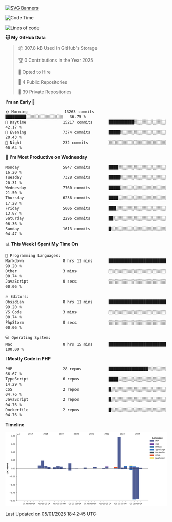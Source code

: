 [![SVG Banners](https://svg-banners.vercel.app/api?type=glitch&text1=Gere_Lajos%F0%9F%92%BB&width=800&height=400)](https://github.com/Akshay090/svg-banners)

<!--START_SECTION:waka-->
![Code Time](http://img.shields.io/badge/Code%20Time-2%2C051%20hrs%2035%20mins-blue)

![Lines of code](https://img.shields.io/badge/From%20Hello%20World%20I%27ve%20Written-21.9%20million%20lines%20of%20code-blue)

**🐱 My GitHub Data** 

> 📦 307.8 kB Used in GitHub's Storage 
 > 
> 🏆 0 Contributions in the Year 2025
 > 
> 💼 Opted to Hire
 > 
> 📜 4 Public Repositories 
 > 
> 🔑 39 Private Repositories 
 > 
**I'm an Early 🐤** 

```text
🌞 Morning                13263 commits       █████████░░░░░░░░░░░░░░░░   36.75 % 
🌆 Daytime                15217 commits       ███████████░░░░░░░░░░░░░░   42.17 % 
🌃 Evening                7374 commits        █████░░░░░░░░░░░░░░░░░░░░   20.43 % 
🌙 Night                  232 commits         ░░░░░░░░░░░░░░░░░░░░░░░░░   00.64 % 
```
📅 **I'm Most Productive on Wednesday** 

```text
Monday                   5847 commits        ████░░░░░░░░░░░░░░░░░░░░░   16.20 % 
Tuesday                  7328 commits        █████░░░░░░░░░░░░░░░░░░░░   20.31 % 
Wednesday                7760 commits        █████░░░░░░░░░░░░░░░░░░░░   21.50 % 
Thursday                 6236 commits        ████░░░░░░░░░░░░░░░░░░░░░   17.28 % 
Friday                   5006 commits        ███░░░░░░░░░░░░░░░░░░░░░░   13.87 % 
Saturday                 2296 commits        ██░░░░░░░░░░░░░░░░░░░░░░░   06.36 % 
Sunday                   1613 commits        █░░░░░░░░░░░░░░░░░░░░░░░░   04.47 % 
```


📊 **This Week I Spent My Time On** 

```text
💬 Programming Languages: 
Markdown                 8 hrs 11 mins       █████████████████████████   99.20 % 
Other                    3 mins              ░░░░░░░░░░░░░░░░░░░░░░░░░   00.74 % 
JavaScript               0 secs              ░░░░░░░░░░░░░░░░░░░░░░░░░   00.06 % 

🔥 Editors: 
Obsidian                 8 hrs 11 mins       █████████████████████████   99.20 % 
VS Code                  3 mins              ░░░░░░░░░░░░░░░░░░░░░░░░░   00.74 % 
PhpStorm                 0 secs              ░░░░░░░░░░░░░░░░░░░░░░░░░   00.06 % 

💻 Operating System: 
Mac                      8 hrs 15 mins       █████████████████████████   100.00 % 
```

**I Mostly Code in PHP** 

```text
PHP                      28 repos            █████████████████░░░░░░░░   66.67 % 
TypeScript               6 repos             ████░░░░░░░░░░░░░░░░░░░░░   14.29 % 
CSS                      2 repos             █░░░░░░░░░░░░░░░░░░░░░░░░   04.76 % 
JavaScript               2 repos             █░░░░░░░░░░░░░░░░░░░░░░░░   04.76 % 
Dockerfile               2 repos             █░░░░░░░░░░░░░░░░░░░░░░░░   04.76 % 
```



**Timeline**

![Lines of Code chart](https://raw.githubusercontent.com/gere-lajos/gere-lajos/main/assets/bar_graph.png)


 Last Updated on 05/01/2025 18:42:45 UTC
<!--END_SECTION:waka-->
